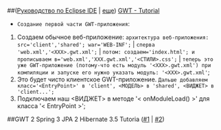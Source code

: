 ##([Руководство по Eclipse IDE](http://sotnyk.com/2011/10/09/rukovodstvo-po-eclipse-ide/) | [еще](http://www.bsu.by/Cache/pdf/508363.pdf)) [GWT - Tutorial](http://www.vogella.com/tutorials/GWT/article.html#overview_gwt)
* `Создание первой части GWT-приложения`:


1. Создаем обычное веб-приложение: `архитектура веб-приложения: src='client','shared'; war='WEB-INF';` | `сперва 'web.xml','<XXX>.gwt.xml';` | `потом: создаем='index.html'; и прописываем в='web.xml','XXX.gwt.xml','<СТИЛИ>.css';` | `теперь это уже GWT-приложение (потому-что есть модуль '<XXX>.gwt.xml') при компиляции и запуске его нужно указать модуль: '<XXX>.gwt.xml'`;
2. Это будет чисто клиентское GWT-приложение. `Дальше добавляем класс='<EntryPoint>' в 'client', <МОДЕЛЬ> в 'shared', <ВИДЖЕТ> в 'client...';`
3. Подключаем наш <ВИДЖЕТ> в методе '< onModuleLoad() >' для класса '< EntryPoint >';

##GWT 2 Spring 3 JPA 2 Hibernate 3.5 Tutoria ([#1](http://www.javacodegeeks.com/2010/05/gwt-2-spring-3-jpa-2-hibernate-35-2.html) | [#2](http://www.javacodegeeks.com/2010/07/gwt-2-spring-3-jpa-2-hibernate-35.html))
